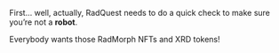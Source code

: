 First… well, actually, RadQuest needs to do a quick check to make sure you’re not a **robot**.

Everybody wants those RadMorph NFTs and XRD tokens!